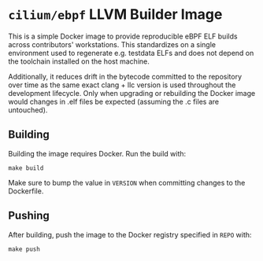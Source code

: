 # `cilium/ebpf` LLVM Builder Image

This is a simple Docker image to provide reproducible eBPF ELF builds across
contributors' workstations. This standardizes on a single environment used to
regenerate e.g. testdata ELFs and does not depend on the toolchain installed
on the host machine.

Additionally, it reduces drift in the bytecode committed to the repository over
time as the same exact clang + llc version is used throughout the development
lifecycle. Only when upgrading or rebuilding the Docker image would changes in
.elf files be expected (assuming the .c files are untouched).

## Building

Building the image requires Docker. Run the build with:

`make build`

Make sure to bump the value in `VERSION` when committing changes to
the Dockerfile.

## Pushing

After building, push the image to the Docker registry specified in `REPO` with:

`make push`
